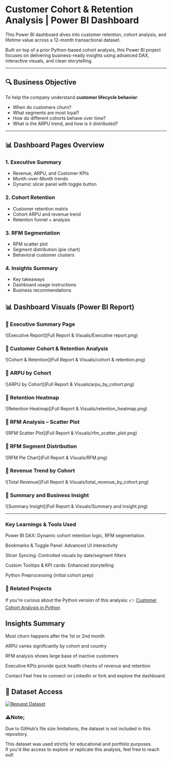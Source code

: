 # Customer Cohort & Retention Analysis | Power BI Dashboard

This Power BI dashboard dives into customer retention, cohort analysis, and lifetime value across a 12-month transactional dataset.

Built on top of a prior Python-based cohort analysis, this Power BI project focuses on delivering business-ready insights using advanced DAX, interactive visuals, and clean storytelling.

---

## 🔍 Business Objective

To help the company understand **customer lifecycle behavior**:
- When do customers churn?
- What segments are most loyal?
- How do different cohorts behave over time?
- What is the ARPU trend, and how is it distributed?

---

## 📊 Dashboard Pages Overview

### 1. **Executive Summary**
- Revenue, ARPU, and Customer KPIs
- Month-over-Month trends
- Dynamic slicer panel with toggle button

### 2. **Cohort Retention**
- Customer retention matrix
- Cohort ARPU and revenue trend
- Retention funnel + analysis

### 3. **RFM Segmentation**
- RFM scatter plot
- Segment distribution (pie chart)
- Behavioral customer clusters

### 4. **Insights Summary**
- Key takeaways
- Dashboard usage instructions
- Business recommendations



## 📊 Dashboard Visuals (Power BI Report)

### 🔹 Executive Summary Page  
![Executive Report](Full Report & Visuals/Executive report.png)

### 🔹 Customer Cohort & Retention Analysis  
![Cohort & Retention](Full Report & Visuals/cohort & retention.png)

### 🔹 ARPU by Cohort  
![ARPU by Cohort](Full Report & Visuals/arpu_by_cohort.png)

### 🔹 Retention Heatmap  
![Retention Heatmap](Full Report & Visuals/retention_heatmap.png)

### 🔹 RFM Analysis – Scatter Plot  
![RFM Scatter Plot](Full Report & Visuals/rfm_scatter_plot.png)

### 🔹 RFM Segment Distribution  
![RFM Pie Chart](Full Report & Visuals/RFM.png)

### 🔹 Revenue Trend by Cohort  
![Total Revenue](Full Report & Visuals/total_revenue_by_cohort.png)

### 🔹 Summary and Business Insight  
![Summary Insight](Full Report & Visuals/Summary and insight.png)



---

### Key Learnings & Tools Used
Power BI DAX: Dynamic cohort retention logic, RFM segmentation

Bookmarks & Toggle Panel: Advanced UI interactivity

Slicer Syncing: Controlled visuals by date/segment filters

Custom Tooltips & KPI cards: Enhanced storytelling

Python Preprocessing (initial cohort prep)

### 🔗 Related Projects
If you're curious about the Python version of this analysis:
👉 [Customer Cohort Analysis in Python
](https://github.com/Psychizzy/customer-cohort-analysis)

## Insights Summary
Most churn happens after the 1st or 2nd month

ARPU varies significantly by cohort and country

RFM analysis shows large base of inactive customers

Executive KPIs provide quick health checks of revenue and retention

Contact
Feel free to connect on LinkedIn or fork and explore the dashboard.

## 📁 Dataset Access

[![Request Dataset](https://img.shields.io/badge/Dataset-Request-blue)](mailto:oluwaseyi1414@gmail.com)

### ⚠️Note;
 Due to GitHub’s file size limitations, the dataset is not included in this repository.

This dataset was used strictly for educational and portfolio purposes.  
If you'd like access to explore or replicate this analysis, feel free to reach out!



